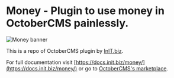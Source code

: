 # Money - Plugin to use money in OctoberCMS painlessly. 
![Money banner](https://raw.githubusercontent.com/initbizlab/initbizlab.github.io/master/money/assets/images/money-banner.png)

This is a repo of OctoberCMS plugin by [InIT.biz](https://www.init.biz).

For full documentation visit [https://docs.init.biz/money/](https://docs.init.biz/money/) or go to [OctoberCMS's marketplace](https://octobercms.com/plugin/initbiz-money).
